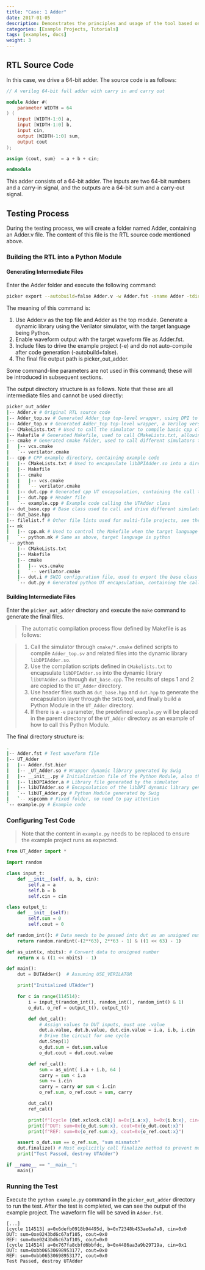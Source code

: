 ```yaml
---
title: "Case: 1 Adder"
date: 2017-01-05
description: Demonstrates the principles and usage of the tool based on a simple adder verification. This adder is implemented using simple combinational logic.
categories: [Example Projects, Tutorials]
tags: [examples, docs]
weight: 3
---
```


## RTL Source Code
In this case, we drive a 64-bit adder. The source code is as follows:

```verilog
// A verilog 64-bit full adder with carry in and carry out

module Adder #(
    parameter WIDTH = 64
) (
    input [WIDTH-1:0] a,
    input [WIDTH-1:0] b,
    input cin,
    output [WIDTH-1:0] sum,
    output cout
);

assign {cout, sum}  = a + b + cin;

endmodule
```
This adder consists of a 64-bit adder. The inputs are two 64-bit numbers and a carry-in signal, and the outputs are a 64-bit sum and a carry-out signal.

## Testing Process
During the testing process, we will create a folder named Adder, containing an Adder.v file. The content of this file is the RTL source code mentioned above.

### Building the RTL into a Python Module

#### Generating Intermediate Files

Enter the Adder folder and execute the following command:

```bash
picker export --autobuild=false Adder.v -w Adder.fst -sname Adder -tdir picker_out_adder --lang python -e --sim verilator
```
The meaning of this command is:

1. Use Adder.v as the top file and Adder as the top module. Generate a dynamic library using the Verilator simulator, with the target language being Python.
2. Enable waveform output with the target waveform file as Adder.fst.
3. Include files to drive the example project (-e) and do not auto-compile after code generation (-autobuild=false).
4. The final file output path is picker_out_adder.

Some command-line parameters are not used in this command; these will be introduced in subsequent sections.

The output directory structure is as follows. Note that these are all intermediate files and cannot be used directly:

```bash
picker_out_adder
|-- Adder.v # Original RTL source code
|-- Adder_top.sv # Generated Adder_top top-level wrapper, using DPI to drive Adder module inputs and outputs
|-- Adder_top.v # Generated Adder_top top-level wrapper, a Verilog version because Verdi does not support importing SV source code
|-- CMakeLists.txt # Used to call the simulator to compile basic cpp class and package it into a binary dynamic library with bare DPI functions (libDPIAdder.so)
|-- Makefile # Generated Makefile, used to call CMakeLists.txt, allowing users to compile libAdder.so via the make command and manually adjust Makefile configuration parameters. Or compile the example project
|-- cmake # Generated cmake folder, used to call different simulators to compile RTL code
|   |-- vcs.cmake
|   `-- verilator.cmake
|-- cpp # CPP example directory, containing example code
|   |-- CMakeLists.txt # Used to encapsulate libDPIAdder.so into a directly operable class (libUTAdder.so) with basic data types, rather than bare DPI functions.
|   |-- Makefile
|   |-- cmake
|   |   |-- vcs.cmake
|   |   `-- verilator.cmake
|   |-- dut.cpp # Generated cpp UT encapsulation, containing the call to libDPIAdder.so and the declaration and implementation of the UTAdder class
|   |-- dut.hpp # Header file
|   `-- example.cpp # Example code calling the UTAdder class
|-- dut_base.cpp # Base class used to call and drive different simulator compilation results, encapsulated into a unified class to hide all simulator-related code details.
|-- dut_base.hpp
|-- filelist.f # Other file lists used for multi-file projects, see the introduction of the -f parameter. Empty in this case
|-- mk
|   |-- cpp.mk # Used to control the Makefile when the target language is cpp, including the logic to compile example projects (-e, example)
|   `-- python.mk # Same as above, target language is python
`-- python
    |-- CMakeLists.txt
    |-- Makefile
    |-- cmake
    |   |-- vcs.cmake
    |   `-- verilator.cmake
    |-- dut.i # SWIG configuration file, used to export the base class and function declarations of libDPIAdder.so to Python, providing Python calling capability
    `-- dut.py # Generated python UT encapsulation, containing the call to libDPIAdder.so and the declaration and implementation of the UTAdder class, equivalent to libUTAdder.so
```

#### Building Intermediate Files

Enter the `picker_out_adder` directory and execute the `make` command to generate the final files.

> The automatic compilation process flow defined by Makefile is as follows:

> 1. Call the simulator through `cmake/*.cmake` defined scripts to compile `Adder_top.sv` and related files into the dynamic library `libDPIAdder.so`.
> 2. Use the compilation scripts defined in `CMakelists.txt` to encapsulate `libDPIAdder.so` into the dynamic library `libUTAdder.so` through `dut_base.cpp`. The results of steps 1 and 2 are copied to the `UT_Adder` directory.
> 3. Use header files such as `dut_base.hpp` and `dut.hpp` to generate the encapsulation layer through the `SWIG` tool, and finally build a Python Module in the `UT_Adder` directory.
> 4. If there is a `-e` parameter, the predefined `example.py` will be placed in the parent directory of the `UT_Adder` directory as an example of how to call this Python Module.

The final directory structure is:

```bash
.
|-- Adder.fst # Test waveform file
|-- UT_Adder
|   |-- Adder.fst.hier
|   |-- _UT_Adder.so # Wrapper dynamic library generated by Swig
|   |-- __init__.py # Initialization file of the Python Module, also the library definition file
|   |-- libDPIAdder.a # Library file generated by the simulator
|   |-- libUTAdder.so # Encapsulation of the libDPI dynamic library generated based on dut_base
|   `-- libUT_Adder.py # Python Module generated by Swig
|   `-- xspcomm # Fixed folder, no need to pay attention
`-- example.py # Example code

```

### Configuring Test Code

> Note that the content in `example.py` needs to be replaced to ensure the example project runs as expected.

```python
from UT_Adder import *

import random

class input_t:
    def __init__(self, a, b, cin):
        self.a = a
        self.b = b
        self.cin = cin

class output_t:
    def __init__(self):
        self.sum = 0
        self.cout = 0

def random_int(): # Data needs to be passed into dut as an unsigned number
    return random.randint(-(2**63), 2**63 - 1) & ((1 << 63) - 1)

def as_uint(x, nbits): # Convert data to unsigned number
    return x & ((1 << nbits) - 1)

def main():
    dut = DUTAdder()  # Assuming USE_VERILATOR

    print("Initialized UTAdder")

    for c in range(114514):
        i = input_t(random_int(), random_int(), random_int() & 1)
        o_dut, o_ref = output_t(), output_t()

        def dut_cal():
            # Assign values to DUT inputs, must use .value
            dut.a.value, dut.b.value, dut.cin.value = i.a, i.b, i.cin
            # Drive the circuit for one cycle
            dut.Step(1)
            o_dut.sum = dut.sum.value
            o_dut.cout = dut.cout.value

        def ref_cal():
            sum = as_uint( i.a + i.b, 64 )
            carry = sum < i.a
            sum += i.cin
            carry = carry or sum < i.cin
            o_ref.sum, o_ref.cout = sum, carry

        dut_cal()
        ref_cal()

        print(f"[cycle {dut.xclock.clk}] a=0x{i.a:x}, b=0x{i.b:x}, cin=0x{i.cin:x} ")
        print(f"DUT: sum=0x{o_dut.sum:x}, cout=0x{o_dut.cout:x}")
        print(f"REF: sum=0x{o_ref.sum:x}, cout=0x{o_ref.cout:x}")

    assert o_dut.sum == o_ref.sum, "sum mismatch"
    dut.finalize() # Must explicitly call finalize method to prevent memory leaks and generate waveforms and coverage
    print("Test Passed, destroy UTAdder")

if __name__ == "__main__":
    main()

```

### Running the Test

Execute the `python example.py` command in the `picker_out_adder` directory to run the test. After the test is completed, we can see the output of the example project. The waveform file will be saved in `Adder.fst`.

```
[...]
[cycle 114513] a=0x6defb0918b94495d, b=0x72348b453ae6a7a8, cin=0x0 
DUT: sum=0xe0243bd6c67af105, cout=0x0
REF: sum=0xe0243bd6c67af105, cout=0x0
[cycle 114514] a=0x767fa8cbfd6bbfdc, b=0x4486aa3a9b29719a, cin=0x1 
DUT: sum=0xbb06530698953177, cout=0x0
REF: sum=0xbb06530698953177, cout=0x0
Test Passed, destroy UTAdder
```
